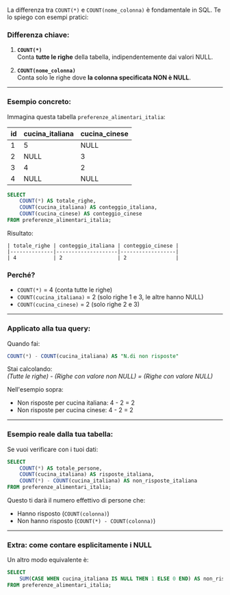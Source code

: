 La differenza tra `COUNT(*)` e `COUNT(nome_colonna)` è fondamentale in SQL. Te lo spiego con esempi pratici:

### Differenza chiave:
1. **`COUNT(*)`**  
   Conta **tutte le righe** della tabella, indipendentemente dai valori NULL.

2. **`COUNT(nome_colonna)`**  
   Conta solo le righe dove **la colonna specificata NON è NULL**.

---

### Esempio concreto:
Immagina questa tabella `preferenze_alimentari_italia`:

| id | cucina_italiana | cucina_cinese |
|----|-----------------|---------------|
| 1  | 5               | NULL          |
| 2  | NULL            | 3             |
| 3  | 4               | 2             |
| 4  | NULL            | NULL          |

```sql
SELECT 
    COUNT(*) AS totale_righe,
    COUNT(cucina_italiana) AS conteggio_italiana,
    COUNT(cucina_cinese) AS conteggio_cinese
FROM preferenze_alimentari_italia;
```

Risultato:
```
| totale_righe | conteggio_italiana | conteggio_cinese |
|--------------|--------------------|------------------|
| 4            | 2                  | 2                |
```

### Perché?
- `COUNT(*)` = 4 (conta tutte le righe)
- `COUNT(cucina_italiana)` = 2 (solo righe 1 e 3, le altre hanno NULL)
- `COUNT(cucina_cinese)` = 2 (solo righe 2 e 3)

---

### Applicato alla tua query:
Quando fai:
```sql
COUNT(*) - COUNT(cucina_italiana) AS "N.di non risposte"
```
Stai calcolando:  
*(Tutte le righe) - (Righe con valore non NULL) = (Righe con valore NULL)*

Nell'esempio sopra:
- Non risposte per cucina italiana: 4 - 2 = 2
- Non risposte per cucina cinese: 4 - 2 = 2

---

### Esempio reale dalla tua tabella:
Se vuoi verificare con i tuoi dati:
```sql
SELECT 
    COUNT(*) AS totale_persone,
    COUNT(cucina_italiana) AS risposte_italiana,
    COUNT(*) - COUNT(cucina_italiana) AS non_risposte_italiana
FROM preferenze_alimentari_italia;
```

Questo ti darà il numero effettivo di persone che:
- Hanno risposto (`COUNT(colonna)`)
- Non hanno risposto (`COUNT(*) - COUNT(colonna)`)

---

### Extra: come contare esplicitamente i NULL
Un altro modo equivalente è:
```sql
SELECT 
    SUM(CASE WHEN cucina_italiana IS NULL THEN 1 ELSE 0 END) AS non_risposte_italiana
FROM preferenze_alimentari_italia;
```